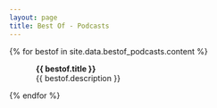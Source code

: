 ```yaml
---
layout: page
title: Best Of - Podcasts
---
```


<!-- <h1>{{ site.data.bestof_podcasts.title }}</h1> -->

{% for bestof in site.data.bestof_podcasts.content %}
 <ul>
    <ol>
        <b>{{ bestof.title }}</b> <br> {{ bestof.description }}
    </ol>
  </ul>
  <!-- <p>{{ staff_member | markdownify }}</p> -->
{% endfor %}